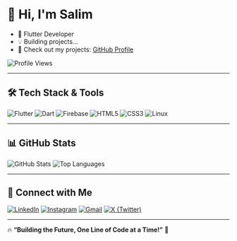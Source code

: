 # 👋 Hi, I'm Salim  
- 🚀 Flutter Developer  
- 💡 Building projects...
- 🔗 Check out my projects: [GitHub Profile](https://github.com/zalim-388)


![Profile Views](https://komarev.com/ghpvc/?username=zalim-388&label=Profile%20views&color=0e75b6&style=flat)



---

## 🛠 **Tech Stack & Tools**
![Flutter](https://img.shields.io/badge/-Flutter-02569B?style=flat&logo=flutter&logoColor=white)
![Dart](https://img.shields.io/badge/-Dart-0175C2?style=flat&logo=dart&logoColor=white)
![Firebase](https://img.shields.io/badge/-Firebase-FFCA28?style=flat&logo=firebase&logoColor=black)
![HTML5](https://img.shields.io/badge/-HTML5-E34F26?style=flat&logo=html5&logoColor=white)
![CSS3](https://img.shields.io/badge/-CSS3-1572B6?style=flat&logo=css3)
![Linux](https://img.shields.io/badge/-Linux-FCC624?style=flat&logo=linux&logoColor=black)


---

## 📊 **GitHub Stats**
![GitHub Stats](https://github-readme-stats.vercel.app/api?username=zalim-388&show_icons=true&theme=radical)
![Top Languages](https://github-readme-stats.vercel.app/api/top-langs/?username=zalim-388&layout=compact&theme=radical)

---

## 🔗 **Connect with Me**
[![LinkedIn](https://img.shields.io/badge/-LinkedIn-blue?style=flat&logo=linkedin)](https://linkedin.com/in/yourprofile)
[![Instagram](https://img.shields.io/badge/-Instagram-E4405F?style=flat&logo=instagram&logoColor=white)](https://instagram.com/yourprofile)
[![Gmail](https://img.shields.io/badge/-Gmail-D14836?style=flat&logo=gmail&logoColor=white)](mailto:your.email@gmail.com)
[![X (Twitter)](https://img.shields.io/badge/-X-000000?style=flat&logo=twitter)]([https://twitter.com/yourprofile](https://x.com/zaalim388?t=utLG5FPHyEPqxAdoD9xMuw&s=09https://whatsapp.com/channel/0029Vb3Gslq6hENhWfOcV))

---

🔥 **“Building the Future, One Line of Code at a Time!”** 🚀

